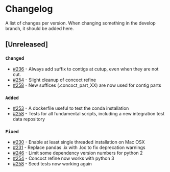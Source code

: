 # Changelog

A list of changes per version.
When changing something in the develop branch, it should be added here.

## [Unreleased]

### `Changed`

 - [#236](https://github.com/BinPro/CONCOCT/pull/236) - Always add suffix to contigs at cutup, even when they are not cut.
 - [#254](https://github.com/BinPro/CONCOCT/pull/254) - Slight cleanup of concoct refine
 - [#258](https://github.com/BinPro/CONCOCT/pull/258) - New suffices (.concoct_part_XX) are now used for contig parts 

### `Added`

 - [#253](https://github.com/BinPro/CONCOCT/pull/253) - A dockerfile useful to test the conda installation
 - [#258](https://github.com/BinPro/CONCOCT/pull/258) - Tests for all fundamental scripts, including a new integration test data repository

### `Fixed`

 - [#230](https://github.com/BinPro/CONCOCT/pull/230) - Enable at least single threaded installation on Mac OSX
 - [#231](https://github.com/BinPro/CONCOCT/pull/231) - Replace pandas .ix with .loc to fix deprecation warnings
 - [#246](https://github.com/BinPro/CONCOCT/pull/246) - Limit some dependency version numbers for python 2
 - [#254](https://github.com/BinPro/CONCOCT/pull/254) - Concoct refine now works with python 3
 - [#258](https://github.com/BinPro/CONCOCT/pull/258) - Seed tests now working again
